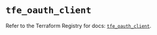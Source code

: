 # `tfe_oauth_client`

Refer to the Terraform Registry for docs: [`tfe_oauth_client`](https://registry.terraform.io/providers/hashicorp/tfe/0.58.0/docs/resources/oauth_client).
